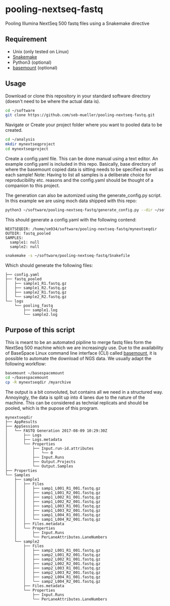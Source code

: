 # pooling-nextseq-fastq
Pooling Illumina NextSeq 500 fastq files using a Snakemake directive

## Requirement
* Unix (only tested on Linux)
* [Snakemake](https://snakemake.readthedocs.io/en/stable/)
* Python3 (optional)
* [basemount](https://help.basespace.illumina.com/articles/descriptive/introduction-to-basemount) (optional)

## Usage
Download or clone this repository in your standard software directory (doesn't need to be where the actual data is).

```bash
cd ~/software
git clone https://github.com/seb-mueller/pooling-nextseq-fastq.git
```
Navigate or Create your project folder where you want to pooled data to be created.

```bash
cd ~/analysis
mkdir mynextseqproject
cd mynextseqproject
```
Create a config.yaml file. 
This can be done manual using a text editor. An example config.yaml is included in this repo.
Basically, base directory of where the basemount copied data is sitting needs to be specified as well
as each sample! 
Note: Having to list all samples is a deliberate choice for reproducibility etc. reasons and the config.yaml should be thought of a companion to this project.

The generation can also be automized using the generate_config.py script. 
In this example we are using moch data shipped with this repo:

```bash
python3 ~/software/pooling-nextseq-fastq/generate_config.py --dir ~/software/pooling-nextseq-fastq/mynextseqdir
```

This should generate a config.yaml with the following contend:

    NEXTSEQDIR: /home/sm934/software/pooling-nextseq-fastq/mynextseqdir
    OUTDIR: fastq_pooled
    SAMPLES:
      sample1: null
      sample2: null

```bash
snakemake -s ~/software/pooling-nextseq-fastq/Snakefile
```

Which should generate the following files:

    ├── config.yaml
    ├── fastq_pooled
    │   ├── sample1_R1.fastq.gz
    │   ├── sample1_R2.fastq.gz
    │   ├── sample2_R1.fastq.gz
    │   └── sample2_R2.fastq.gz
    └── logs
        └── pooling_fastq
            ├── sample1.log
            └── sample2.log



## Purpose of this script
This is meant to be an automated pipiline to merge fastq files form the NextSeq 500 machine which we 
are increasingly use. 
Due to the availability of BaseSpace Linux command line interface (CLI) called [basemount](https://help.basespace.illumina.com/articles/descriptive/introduction-to-basemount), it is possible to automate the download
of NGS data. We usually adapt the following workflow:

```bash
basemount ~/basespacemount
cd ~/basespacemount
cp -R mynextseqdir /myarchive
```

The output is a bit convoluted, but contains all we need in a structured way.
Annoyingly, the data is split up into 4 lanes due to the nature of the machine. This can be considered as technial replicats and should be pooled, which is the pupose of this program.


    mynextseqdir
    ├── AppResults
    ├── AppSessions
    │   └── FASTQ Generation 2017-08-09 10:29:30Z
    │       ├── Logs
    │       ├── Logs.metadata
    │       └── Properties
    │           ├── Input.run-id.attributes
    │           │   └── 0
    │           ├── Input.Runs
    │           ├── Output.Projects
    │           └── Output.Samples
    ├── Properties
    └── Samples
        ├── sample1
        │   ├── Files
        │   │   ├── samp1_L001_R1_001.fastq.gz
        │   │   ├── samp1_L001_R2_001.fastq.gz
        │   │   ├── samp1_L002_R1_001.fastq.gz
        │   │   ├── samp1_L002_R2_001.fastq.gz
        │   │   ├── samp1_L003_R1_001.fastq.gz
        │   │   ├── samp1_L003_R2_001.fastq.gz
        │   │   ├── samp1_L004_R1_001.fastq.gz
        │   │   └── samp1_L004_R2_001.fastq.gz
        │   ├── Files.metadata
        │   └── Properties
        │       ├── Input.Runs
        │       └── PerLaneAttributes.LaneNumbers
        └── sample2
            ├── Files
            │   ├── samp2_L001_R1_001.fastq.gz
            │   ├── samp2_L001_R2_001.fastq.gz
            │   ├── samp2_L002_R1_001.fastq.gz
            │   ├── samp2_L002_R2_001.fastq.gz
            │   ├── samp2_L003_R1_001.fastq.gz
            │   ├── samp2_L003_R2_001.fastq.gz
            │   ├── samp2_L004_R1_001.fastq.gz
            │   └── samp2_L004_R2_001.fastq.gz
            ├── Files.metadata
            └── Properties
                ├── Input.Runs
                └── PerLaneAttributes.LaneNumbers
